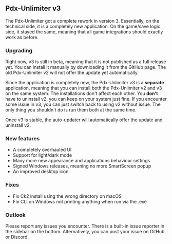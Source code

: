 ## Pdx-Unlimiter v3

The Pdx-Unlimiter got a complete rework in version 3. Essentially, on the technical side, it is a completely new application. On the game/save logic side, it stayed the same, meaning that all game integrations should exactly work as before.

### Upgrading

Right now, v3 is still in beta, meaning that it is not published as a full release yet. You can install it manually by downloading it from the GitHub page. The old Pdx-Unlimiter v2 will not offer the update yet automatically. 

Since the application is completely new, the Pdx-Unlimiter v3 is a **separate** application, meaning that you can install both the Pdx-Unlimiter v2 and v3 on the same system. The installations don't affect each other. You **don't** have to uninstall v2, you can keep on your system just fine. If you encounter some issue in v3, you can just switch back to using v2 without issue. The only thing you shouldn't do is run them both at the same time.

Once v3 is stable, the auto-updater will automatically offer the update and uninstall v2.

### New features

- A completely overhauled UI
- Support for light/dark mode
- Many more new appearance and applications behaviour settings
- Signed Windows releases, meaning no more SmartScreen popup
- An improved desktop icon

### Fixes

- Fix Ck2 install using the wrong directory on macOS
- Fix CLI on Windows not printing anything when run via the .exe

### Outlook

Please report any issues you encounter. There is a built-in issue reporter in the sidebar on the bottom. Alternatively, you can post your issue on GitHub or Discord.

